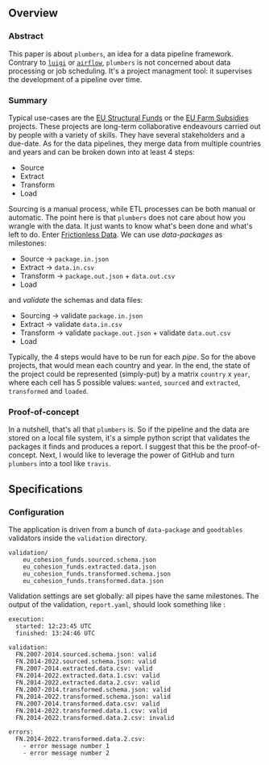 ## Overview

### Abstract

This paper is about `plumbers`, an idea for a data pipeline framework. Contrary to [`luigi`](http://luigi.readthedocs.io/en/stable/) or [`airflow`](https://github.com/apache/incubator-airflow), `plumbers` is not concerned about data processing or job scheduling. It's a project managment tool: it supervises the development of a pipeline over time. 

### Summary

Typical use-cases are the [EU Structural Funds](https://github.com/os-data/eu-structural-funds) or the [EU Farm Subsidies](https://github.com/os-data/farm-subsidies) projects. These projects are long-term collaborative endeavours carried out by people with a variety of skills. They have several stakeholders and a due-date. As for the data pipelines, they merge data from multiple countries and years and can be broken down into at least 4 steps:

- Source
- Extract
- Transform
- Load

Sourcing is a manual process, while ETL processes can be both manual or automatic. The point here is that `plumbers` does not care about how you wrangle with the data. It just wants to know what's been done and what's left to do. Enter [Frictionless Data](http://frictionlessdata.io/).  We can use *data-packages* as milestones:

- Source -> `package.in.json` 
- Extract -> `data.in.csv`
- Transform -> `package.out.json` + `data.out.csv`
- Load

and *validate* the schemas and data files:

- Sourcing -> validate `package.in.json`
- Extract -> validate `data.in.csv`
- Transform -> validate `package.out.json` + validate `data.out.csv`
- Load

Typically, the 4 steps would have to be run for each *pipe*. So for the above projects, that would mean each country and year. In the end, the state of the project could be represented (simply-put) by a matrix `country` x `year`, where each cell has 5 possible values: `wanted`, `sourced` and `extracted`, `transformed` and `loaded`.

### Proof-of-concept

In a nutshell, that's all that `plumbers` is. So if the pipeline and the data are stored on a local file system, it's a simple python script that validates the packages it finds and produces a report. I suggest that this be the proof-of-concept. Next, I would like to leverage the power of GitHub and turn `plumbers` into a tool like `travis`. 

## Specifications

### Configuration

The application is driven from a bunch of `data-package` and `goodtables` validators inside the `validation` directory.

```
validation/
    eu_cohesion_funds.sourced.schema.json
    eu_cohesion_funds.extracted.data.json
    eu_cohesion_funds.transformed.schema.json
    eu_cohesion_funds.transformed.data.json
```

Validation settings are set globally: all pipes have the same milestones. The output of the validation,  `report.yaml`, should look something like :

```
execution:
  started: 12:23:45 UTC
  finished: 13:24:46 UTC

validation:
  FN.2007-2014.sourced.schema.json: valid
  FN.2014-2022.sourced.schema.json: valid
  FN.2007-2014.extracted.data.csv: valid
  FN.2014-2022.extracted.data.1.csv: valid
  FN.2014-2022.extracted.data.2.csv: valid
  FN.2007-2014.transformed.schema.json: valid
  FN.2014-2022.transformed.schema.json: valid
  FN.2007-2014.transformed.data.csv: valid
  FN.2014-2022.transformed.data.1.csv: valid
  FN.2014-2022.transformed.data.2.csv: invalid

errors:
  FN.2014-2022.transformed.data.2.csv: 
    - error message number 1
    - error message number 2
```

